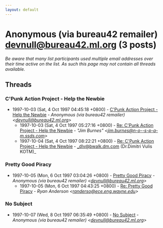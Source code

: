 ```yaml
---
layout: default
---
```


# Anonymous (via bureau42 remailer) <devnull@bureau42.ml.org> (3 posts)

_Be aware that many list participants used multiple email addresses over their time active on the list. As such this page may not contain all threads available._

## Threads

### C'Punk Action Project - Help the Newbie
+ 1997-10-03 (Sat, 4 Oct 1997 04:45:18 +0800) - [C'Punk Action Project - Help the Newbie](/archive/1997/10/0e6a605995589d6bfb301317939fd8345704fd006f496cf8a6d40fe0427cfd65) - _Anonymous (via bureau42 remailer) \<devnull@bureau42.ml.org\>_
  + 1997-10-03 (Sat, 4 Oct 1997 05:27:16 +0800) - [Re: C'Punk Action Project - Help the Newbie](/archive/1997/10/bb66d8d0238fccfb3978b4f68959464e463bd6adb7fa9c434fa39cb0ea5c2984) - _"Jim Burnes" \<jim.burnes@n-o--s-p-a-m.ssds.com\>_
  + 1997-10-04 (Sat, 4 Oct 1997 08:22:21 +0800) - [Re: C'Punk Action Project - Help the Newbie](/archive/1997/10/a6250ba4f8a383077d067328ccff18a21ef68d21af7698a9af89a82a5f5dc94b) - _dlv@bwalk.dm.com (Dr.Dimitri Vulis KOTM)_

### Pretty Good Piracy
+ 1997-10-05 (Mon, 6 Oct 1997 03:04:26 +0800) - [Pretty Good Piracy](/archive/1997/10/6a8396b2b7866ce84f41a9958638ae652a9ae7b706c9a3e6c25634021a56cae6) - _Anonymous (via bureau42 remailer) \<devnull@bureau42.ml.org\>_
  + 1997-10-05 (Mon, 6 Oct 1997 04:43:25 +0800) - [Re: Pretty Good Piracy](/archive/1997/10/884b9cedc33b4a38824a60dac2b46ede36138f80dc93ca2138554565c442707a) - _Ryan Anderson \<randerso@ece.eng.wayne.edu\>_

### No Subject
+ 1997-10-07 (Wed, 8 Oct 1997 06:35:49 +0800) - [No Subject](/archive/1997/10/38c408131e30eb5db60e280fdc7415ff596b53b42ed200b65fa1c92b4d50b940) - _Anonymous (via bureau42 remailer) \<devnull@bureau42.ml.org\>_

